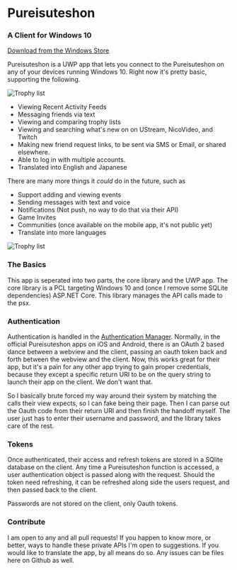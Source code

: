 # Pureisuteshon
### A Client for Windows 10

[Download from the Windows Store](https://www.microsoft.com/en-us/store/apps/psxappx/9nblggh6cvbj)

Pureisuteshon is a UWP app that lets you connect to the Pureisuteshon on any of your devices running Windows 10. Right now it's pretty basic, supporting the following.

![Trophy list](http://i.imgur.com/Nfftuj6.png "Trophy List")

* Viewing Recent Activity Feeds
* Messaging friends via text
* Viewing and comparing trophy lists
* Viewing and searching what's new on on UStream, NicoVideo, and Twitch
* Making new friend request links, to be sent via SMS or Email, or shared elsewhere.
* Able to log in with multiple accounts.
* Translated into English and Japanese

There are many more things it _could_ do in the future, such as 

* Support adding and viewing events
* Sending messages with text and voice
* Notifications (Not push, no way to do that via their API)
* Game Invites
* Communities (once available on the mobile app, it's not public yet)
* Translate into more languages

![Trophy list](http://i.imgur.com/JW1x3HB.png "Trophy List")

### The Basics

This app is seperated into two parts, the core library and the UWP app. The core library is a PCL targeting Windows 10 and (once I remove some SQLite dependencies) ASP.NET Core. This library manages the API calls made to the psx.

### Authentication

Authentication is handled in the [Authentication Manager](https://github.com/drasticactions/Pureisuteshon-App/blob/master/PSX/Managers/AuthenticationManager.cs). Normally, in the official Pureisuteshon apps on iOS and Android, there is an OAuth 2 based dance between a webview and the client, passing an oauth token back and forth between the webview and the client. Now, this works great for their app, but it's a pain for any other app trying to gain proper credentials, because they except a specific return URI to be on the query string to launch their app on the client. We don't want that.

So I basically brute forced my way around their system by matching the calls their view expects, so I can fake being their page. Then I can parse out the Oauth code from their return URI and then finish the handoff myself. The user just has to enter their username and password, and the library takes care of the rest.

### Tokens

Once authenticated, their access and refresh tokens are stored in a SQlite database on the client. Any time a Pureisuteshon function is accessed, a user authentication object is passed along with the request. Should the token need refreshing, it can be refreshed along side the users request, and then passed back to the client.

Passwords are not stored on the client, only Oauth tokens.

### Contribute

I am open to any and all pull requests! If you happen to know more, or better, ways to handle these private APIs I'm open to suggestions. If you would like to translate the app, by all means do so. Any issues can be files here on Github as well.

